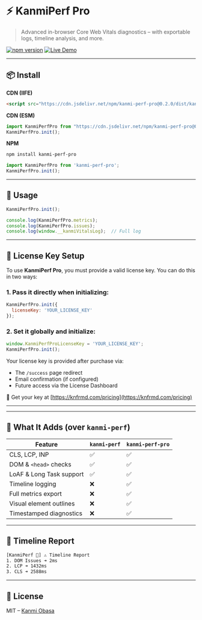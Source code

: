 
# ⚡ KanmiPerf Pro

> Advanced in-browser Core Web Vitals diagnostics – with exportable logs, timeline analysis, and more.

[![npm version](https://img.shields.io/npm/v/kanmi-perf-pro.svg)](https://www.npmjs.com/package/kanmi-perf-pro)
[![Live Demo](https://img.shields.io/badge/demo-pro--live-blue)](https://konfirmed.github.io/KanmiPerf/pro.html)

---

## 📦 Install

**CDN (IIFE)**

```html
<script src="https://cdn.jsdelivr.net/npm/kanmi-perf-pro@0.2.0/dist/kanmi-perf-pro.js" defer></script>
```

**CDN (ESM)**

```js
import KanmiPerfPro from "https://cdn.jsdelivr.net/npm/kanmi-perf-pro@0.2.0/dist/kanmi-perf-pro.esm.js";
KanmiPerfPro.init();
```

**NPM**

```bash
npm install kanmi-perf-pro
```

```js
import KanmiPerfPro from 'kanmi-perf-pro';
KanmiPerfPro.init();
```

---

## 🧪 Usage

```js
KanmiPerfPro.init();

console.log(KanmiPerfPro.metrics);
console.log(KanmiPerfPro.issues);
console.log(window.__kanmiVitalsLog);  // Full log
```

---

## 🔑 License Key Setup

To use **KanmiPerf Pro**, you must provide a valid license key. You can do this in two ways:

### 1. Pass it directly when initializing:

```js
KanmiPerfPro.init({
  licenseKey: 'YOUR_LICENSE_KEY'
});
```

### 2. Set it globally and initialize:

```js
window.KanmiPerfProLicenseKey = 'YOUR_LICENSE_KEY';
KanmiPerfPro.init();
```

Your license key is provided after purchase via:

- The `/success` page redirect
- Email confirmation (if configured)
- Future access via the License Dashboard

🔗 Get your key at [https://knfrmd.com/pricing](https://knfrmd.com/pricing)

---

---

## 🔬 What It Adds (over `kanmi-perf`)

| Feature                  | `kanmi-perf` | `kanmi-perf-pro` |
|--------------------------|--------------|------------------|
| CLS, LCP, INP            | ✅           | ✅               |
| DOM & `<head>` checks    | ✅           | ✅               |
| LoAF & Long Task support | ✅           | ✅               |
| Timeline logging         | ❌           | ✅               |
| Full metrics export      | ❌           | ✅               |
| Visual element outlines  | ❌           | ✅               |
| Timestamped diagnostics  | ❌           | ✅               |

---

## 🔁 Timeline Report

```txt
[KanmiPerf 🚀] ⚠️ Timeline Report
1. DOM Issues ➜ 2ms
2. LCP ➜ 1432ms
3. CLS ➜ 2588ms
```

---

## 📄 License

MIT – [Kanmi Obasa](https://www.konfirmed.com)
